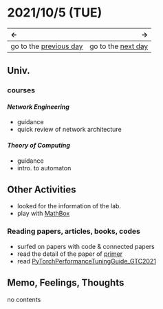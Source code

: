 # 2021/10/5 (TUE)
|←|→|
|:---|---:|
go to the [previous day](./4th.md) | go to the [next day](./6th.md)

## Univ.
### courses
#### *Network Engineering*
- guidance
- quick review of network architecture

#### *Theory of Computing*
- guidance
- intro. to automaton

## Other Activities
- looked for the information of the lab.
- play with [MathBox](https://github.com/unconed/mathbox)

### Reading papers, articles, books, codes
- surfed on papers with code & connected papers
- read the detail of the paper of [primer](https://arxiv.org/pdf/2109.08668.pdf)
- read [PyTorchPerformanceTuningGuide_GTC2021](https://tigress-web.princeton.edu/~jdh4/PyTorchPerformanceTuningGuide_GTC2021.pdf)

## Memo, Feelings, Thoughts
no contents
